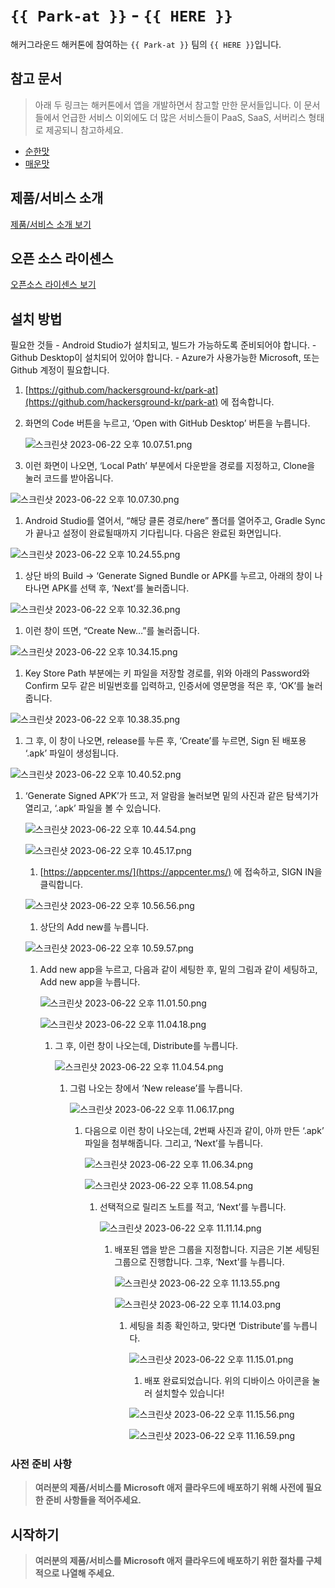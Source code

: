 # `{{ Park-at }}` - `{{ HERE }}`

해커그라운드 해커톤에 참여하는 `{{ Park-at }}` 팀의 `{{ HERE }}`입니다.

## 참고 문서

> 아래 두 링크는 해커톤에서 앱을 개발하면서 참고할 만한 문서들입니다. 이 문서들에서 언급한 서비스 이외에도 더 많은 서비스들이 PaaS, SaaS, 서버리스 형태로 제공되니 참고하세요.

- [순한맛](./REFERENCES_BASIC.md)
- [매운맛](./REFERENCES_ADVANCED.md)

## 제품/서비스 소개

<!-- 아래 링크는 지우지 마세요 -->
[제품/서비스 소개 보기](TOPIC.md)
<!-- 위 링크는 지우지 마세요 -->

## 오픈 소스 라이센스

<!-- 아래 링크는 지우지 마세요 -->
[오픈소스 라이센스 보기](./LICENSE)
<!-- 위 링크는 지우지 마세요 -->

## 설치 방법

 필요한 것들
    - Android Studio가 설치되고, 빌드가 가능하도록 준비되어야 합니다.
    - Github Desktop이 설치되어 있어야 합니다.
    - Azure가 사용가능한 Microsoft, 또는 Github 계정이 필요합니다.
    
1. [https://github.com/hackersground-kr/park-at](https://github.com/hackersground-kr/park-at) 에 접속합니다.
2. 화면의 Code 버튼을 누르고, ‘Open with GitHub Desktop’ 버튼을 누릅니다.
    
    ![스크린샷 2023-06-22 오후 10.07.51.png](README%20md%20e6c3ec2e23614aefb906646df7b1bf17/%25E1%2584%2589%25E1%2585%25B3%25E1%2584%258F%25E1%2585%25B3%25E1%2584%2585%25E1%2585%25B5%25E1%2586%25AB%25E1%2584%2589%25E1%2585%25A3%25E1%2586%25BA_2023-06-22_%25E1%2584%258B%25E1%2585%25A9%25E1%2584%2592%25E1%2585%25AE_10.07.51.png)
    
3. 이런 화면이 나오면, ‘Local Path’ 부분에서 다운받을 경로를 지정하고, Clone을 눌러 코드를 받아옵니다.

![스크린샷 2023-06-22 오후 10.07.30.png](README%20md%20e6c3ec2e23614aefb906646df7b1bf17/%25E1%2584%2589%25E1%2585%25B3%25E1%2584%258F%25E1%2585%25B3%25E1%2584%2585%25E1%2585%25B5%25E1%2586%25AB%25E1%2584%2589%25E1%2585%25A3%25E1%2586%25BA_2023-06-22_%25E1%2584%258B%25E1%2585%25A9%25E1%2584%2592%25E1%2585%25AE_10.07.30.png)

1. Android Studio를 열어서, “해당 클론 경로/here” 폴더를 열어주고, Gradle Sync가 끝나고 설정이 완료될때까지 기다립니다. 다음은 완료된 화면입니다.

![스크린샷 2023-06-22 오후 10.24.55.png](README%20md%20e6c3ec2e23614aefb906646df7b1bf17/%25E1%2584%2589%25E1%2585%25B3%25E1%2584%258F%25E1%2585%25B3%25E1%2584%2585%25E1%2585%25B5%25E1%2586%25AB%25E1%2584%2589%25E1%2585%25A3%25E1%2586%25BA_2023-06-22_%25E1%2584%258B%25E1%2585%25A9%25E1%2584%2592%25E1%2585%25AE_10.24.55.png)

1. 상단 바의 Build → ‘Generate Signed Bundle or APK를 누르고, 아래의 창이 나타나면 APK를 선택 후, ‘Next’를 눌러줍니다.

![스크린샷 2023-06-22 오후 10.32.36.png](README%20md%20e6c3ec2e23614aefb906646df7b1bf17/%25E1%2584%2589%25E1%2585%25B3%25E1%2584%258F%25E1%2585%25B3%25E1%2584%2585%25E1%2585%25B5%25E1%2586%25AB%25E1%2584%2589%25E1%2585%25A3%25E1%2586%25BA_2023-06-22_%25E1%2584%258B%25E1%2585%25A9%25E1%2584%2592%25E1%2585%25AE_10.32.36.png)

1. 이런 창이 뜨면, “Create New…”를 눌러줍니다.

![스크린샷 2023-06-22 오후 10.34.15.png](README%20md%20e6c3ec2e23614aefb906646df7b1bf17/%25E1%2584%2589%25E1%2585%25B3%25E1%2584%258F%25E1%2585%25B3%25E1%2584%2585%25E1%2585%25B5%25E1%2586%25AB%25E1%2584%2589%25E1%2585%25A3%25E1%2586%25BA_2023-06-22_%25E1%2584%258B%25E1%2585%25A9%25E1%2584%2592%25E1%2585%25AE_10.34.15.png)

1. Key Store Path 부분에는 키 파일을 저장할 경로를, 위와 아래의 Password와 Confirm 모두 같은 비밀번호를 입력하고, 인증서에 영문명을 적은 후, ‘OK’를 눌러줍니다.

![스크린샷 2023-06-22 오후 10.38.35.png](README%20md%20e6c3ec2e23614aefb906646df7b1bf17/%25E1%2584%2589%25E1%2585%25B3%25E1%2584%258F%25E1%2585%25B3%25E1%2584%2585%25E1%2585%25B5%25E1%2586%25AB%25E1%2584%2589%25E1%2585%25A3%25E1%2586%25BA_2023-06-22_%25E1%2584%258B%25E1%2585%25A9%25E1%2584%2592%25E1%2585%25AE_10.38.35.png)

1. 그 후, 이 창이 나오면, release를 누른 후, ‘Create’를 누르면, Sign 된 배포용 ‘.apk’ 파일이 생성됩니다.

![스크린샷 2023-06-22 오후 10.40.52.png](README%20md%20e6c3ec2e23614aefb906646df7b1bf17/%25E1%2584%2589%25E1%2585%25B3%25E1%2584%258F%25E1%2585%25B3%25E1%2584%2585%25E1%2585%25B5%25E1%2586%25AB%25E1%2584%2589%25E1%2585%25A3%25E1%2586%25BA_2023-06-22_%25E1%2584%258B%25E1%2585%25A9%25E1%2584%2592%25E1%2585%25AE_10.40.52.png)

1. ‘Generate Signed APK’가 뜨고, 저 알람을 눌러보면 밑의 사진과 같은 탐색기가 열리고, ‘.apk’ 파일을 볼 수 있습니다.
    
    ![스크린샷 2023-06-22 오후 10.44.54.png](README%20md%20e6c3ec2e23614aefb906646df7b1bf17/%25E1%2584%2589%25E1%2585%25B3%25E1%2584%258F%25E1%2585%25B3%25E1%2584%2585%25E1%2585%25B5%25E1%2586%25AB%25E1%2584%2589%25E1%2585%25A3%25E1%2586%25BA_2023-06-22_%25E1%2584%258B%25E1%2585%25A9%25E1%2584%2592%25E1%2585%25AE_10.44.54.png)
    
    ![스크린샷 2023-06-22 오후 10.45.17.png](README%20md%20e6c3ec2e23614aefb906646df7b1bf17/%25E1%2584%2589%25E1%2585%25B3%25E1%2584%258F%25E1%2585%25B3%25E1%2584%2585%25E1%2585%25B5%25E1%2586%25AB%25E1%2584%2589%25E1%2585%25A3%25E1%2586%25BA_2023-06-22_%25E1%2584%258B%25E1%2585%25A9%25E1%2584%2592%25E1%2585%25AE_10.45.17.png)
    
    1. [https://appcenter.ms/](https://appcenter.ms/) 에 접속하고, SIGN IN을 클릭합니다.
    
    ![스크린샷 2023-06-22 오후 10.56.56.png](README%20md%20e6c3ec2e23614aefb906646df7b1bf17/%25E1%2584%2589%25E1%2585%25B3%25E1%2584%258F%25E1%2585%25B3%25E1%2584%2585%25E1%2585%25B5%25E1%2586%25AB%25E1%2584%2589%25E1%2585%25A3%25E1%2586%25BA_2023-06-22_%25E1%2584%258B%25E1%2585%25A9%25E1%2584%2592%25E1%2585%25AE_10.56.56.png)
    
    1. 상단의 Add new를 누릅니다.
    
    ![스크린샷 2023-06-22 오후 10.59.57.png](README%20md%20e6c3ec2e23614aefb906646df7b1bf17/%25E1%2584%2589%25E1%2585%25B3%25E1%2584%258F%25E1%2585%25B3%25E1%2584%2585%25E1%2585%25B5%25E1%2586%25AB%25E1%2584%2589%25E1%2585%25A3%25E1%2586%25BA_2023-06-22_%25E1%2584%258B%25E1%2585%25A9%25E1%2584%2592%25E1%2585%25AE_10.59.57.png)
    
    1. Add new app을 누르고, 다음과 같이 세팅한 후, 밑의 그림과 같이 세팅하고, Add new app을 누릅니다.
        
        ![스크린샷 2023-06-22 오후 11.01.50.png](README%20md%20e6c3ec2e23614aefb906646df7b1bf17/%25E1%2584%2589%25E1%2585%25B3%25E1%2584%258F%25E1%2585%25B3%25E1%2584%2585%25E1%2585%25B5%25E1%2586%25AB%25E1%2584%2589%25E1%2585%25A3%25E1%2586%25BA_2023-06-22_%25E1%2584%258B%25E1%2585%25A9%25E1%2584%2592%25E1%2585%25AE_11.01.50.png)
        
        ![스크린샷 2023-06-22 오후 11.04.18.png](README%20md%20e6c3ec2e23614aefb906646df7b1bf17/%25E1%2584%2589%25E1%2585%25B3%25E1%2584%258F%25E1%2585%25B3%25E1%2584%2585%25E1%2585%25B5%25E1%2586%25AB%25E1%2584%2589%25E1%2585%25A3%25E1%2586%25BA_2023-06-22_%25E1%2584%258B%25E1%2585%25A9%25E1%2584%2592%25E1%2585%25AE_11.04.18.png)
        
        1. 그 후, 이런 창이 나오는데, Distribute를 누릅니다.
            
            ![스크린샷 2023-06-22 오후 11.04.54.png](README%20md%20e6c3ec2e23614aefb906646df7b1bf17/%25E1%2584%2589%25E1%2585%25B3%25E1%2584%258F%25E1%2585%25B3%25E1%2584%2585%25E1%2585%25B5%25E1%2586%25AB%25E1%2584%2589%25E1%2585%25A3%25E1%2586%25BA_2023-06-22_%25E1%2584%258B%25E1%2585%25A9%25E1%2584%2592%25E1%2585%25AE_11.04.54.png)
            
            1. 그럼 나오는 창에서 ‘New release’를 누릅니다.
                
                ![스크린샷 2023-06-22 오후 11.06.17.png](README%20md%20e6c3ec2e23614aefb906646df7b1bf17/%25E1%2584%2589%25E1%2585%25B3%25E1%2584%258F%25E1%2585%25B3%25E1%2584%2585%25E1%2585%25B5%25E1%2586%25AB%25E1%2584%2589%25E1%2585%25A3%25E1%2586%25BA_2023-06-22_%25E1%2584%258B%25E1%2585%25A9%25E1%2584%2592%25E1%2585%25AE_11.06.17.png)
                
                1. 다음으로 이런 창이 나오는데, 2번째 사진과 같이, 아까 만든 ‘.apk’ 파일을 첨부해줍니다. 그리고, ‘Next’를 누릅니다.
                    
                    ![스크린샷 2023-06-22 오후 11.06.34.png](README%20md%20e6c3ec2e23614aefb906646df7b1bf17/%25E1%2584%2589%25E1%2585%25B3%25E1%2584%258F%25E1%2585%25B3%25E1%2584%2585%25E1%2585%25B5%25E1%2586%25AB%25E1%2584%2589%25E1%2585%25A3%25E1%2586%25BA_2023-06-22_%25E1%2584%258B%25E1%2585%25A9%25E1%2584%2592%25E1%2585%25AE_11.06.34.png)
                    
                    ![스크린샷 2023-06-22 오후 11.08.54.png](README%20md%20e6c3ec2e23614aefb906646df7b1bf17/%25E1%2584%2589%25E1%2585%25B3%25E1%2584%258F%25E1%2585%25B3%25E1%2584%2585%25E1%2585%25B5%25E1%2586%25AB%25E1%2584%2589%25E1%2585%25A3%25E1%2586%25BA_2023-06-22_%25E1%2584%258B%25E1%2585%25A9%25E1%2584%2592%25E1%2585%25AE_11.08.54.png)
                    
                    1. 선택적으로 릴리즈 노트를 적고, ‘Next’를 누릅니다.
                        
                        ![스크린샷 2023-06-22 오후 11.11.14.png](README%20md%20e6c3ec2e23614aefb906646df7b1bf17/%25E1%2584%2589%25E1%2585%25B3%25E1%2584%258F%25E1%2585%25B3%25E1%2584%2585%25E1%2585%25B5%25E1%2586%25AB%25E1%2584%2589%25E1%2585%25A3%25E1%2586%25BA_2023-06-22_%25E1%2584%258B%25E1%2585%25A9%25E1%2584%2592%25E1%2585%25AE_11.11.14.png)
                        
                        1. 배포된 앱을 받은 그룹을 지정합니다. 지금은 기본 세팅된 그룹으로 진행합니다. 그후, ‘Next’를 누릅니다.
                            
                            ![스크린샷 2023-06-22 오후 11.13.55.png](README%20md%20e6c3ec2e23614aefb906646df7b1bf17/%25E1%2584%2589%25E1%2585%25B3%25E1%2584%258F%25E1%2585%25B3%25E1%2584%2585%25E1%2585%25B5%25E1%2586%25AB%25E1%2584%2589%25E1%2585%25A3%25E1%2586%25BA_2023-06-22_%25E1%2584%258B%25E1%2585%25A9%25E1%2584%2592%25E1%2585%25AE_11.13.55.png)
                            
                            ![스크린샷 2023-06-22 오후 11.14.03.png](README%20md%20e6c3ec2e23614aefb906646df7b1bf17/%25E1%2584%2589%25E1%2585%25B3%25E1%2584%258F%25E1%2585%25B3%25E1%2584%2585%25E1%2585%25B5%25E1%2586%25AB%25E1%2584%2589%25E1%2585%25A3%25E1%2586%25BA_2023-06-22_%25E1%2584%258B%25E1%2585%25A9%25E1%2584%2592%25E1%2585%25AE_11.14.03.png)
                            
                            1. 세팅을 최종 확인하고, 맞다면 ‘Distribute’를 누릅니다.
                                
                                ![스크린샷 2023-06-22 오후 11.15.01.png](README%20md%20e6c3ec2e23614aefb906646df7b1bf17/%25E1%2584%2589%25E1%2585%25B3%25E1%2584%258F%25E1%2585%25B3%25E1%2584%2585%25E1%2585%25B5%25E1%2586%25AB%25E1%2584%2589%25E1%2585%25A3%25E1%2586%25BA_2023-06-22_%25E1%2584%258B%25E1%2585%25A9%25E1%2584%2592%25E1%2585%25AE_11.15.01.png)
                                
                                1. 배포 완료되었습니다. 위의 디바이스 아이콘을 눌러 설치할수 있습니다!
                                
                                ![스크린샷 2023-06-22 오후 11.15.56.png](README%20md%20e6c3ec2e23614aefb906646df7b1bf17/%25E1%2584%2589%25E1%2585%25B3%25E1%2584%258F%25E1%2585%25B3%25E1%2584%2585%25E1%2585%25B5%25E1%2586%25AB%25E1%2584%2589%25E1%2585%25A3%25E1%2586%25BA_2023-06-22_%25E1%2584%258B%25E1%2585%25A9%25E1%2584%2592%25E1%2585%25AE_11.15.56.png)
                                
                                ![스크린샷 2023-06-22 오후 11.16.59.png](README%20md%20e6c3ec2e23614aefb906646df7b1bf17/%25E1%2584%2589%25E1%2585%25B3%25E1%2584%258F%25E1%2585%25B3%25E1%2584%2585%25E1%2585%25B5%25E1%2586%25AB%25E1%2584%2589%25E1%2585%25A3%25E1%2586%25BA_2023-06-22_%25E1%2584%258B%25E1%2585%25A9%25E1%2584%2592%25E1%2585%25AE_11.16.59.png)


### 사전 준비 사항

> **여러분의 제품/서비스를 Microsoft 애저 클라우드에 배포하기 위해 사전에 필요한 준비 사항들을 적어주세요.**

## 시작하기

> **여러분의 제품/서비스를 Microsoft 애저 클라우드에 배포하기 위한 절차를 구체적으로 나열해 주세요.**
